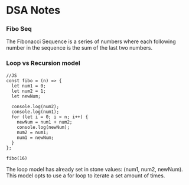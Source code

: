 # DSA Notes

### Fibo Seq

The Fibonacci Sequence is a series of numbers where each following number in the sequence is the sum of the last two numbers.

### Loop vs Recursion model


~~~
//JS
const fibo = (n) => {
  let num1 = 0;
  let num2 = 1;
  let newNum;

  console.log(num2);
  console.log(num1);
  for (let i = 0; i < n; i++) {
    newNum = num1 + num2;
    console.log(newNum);
    num2 = num1;
    num1 = newNum;
  }
};

fibo(16)
~~~

The loop model has already set in stone values: (num1, num2, newNum). This model opts to use a for loop to iterate a set amount of times.
